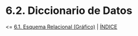 # 6.2. Diccionario de Datos

<= [6.1. Esquema Relacional (Gráfico)](../6.1/6.1.md) | [ÍNDICE](../../README.md)